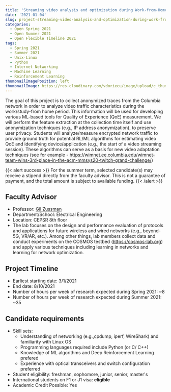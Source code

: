 ```yaml
---
title: 'Streaming video analysis and optimization during Work-from-Home period'
date: '2021-01-04'
slug: project-streaming-video-analysis-and-optimization-during-work-from-home-period
categories:
  - Open Spring 2021
  - Open Summer 2021
  - Open Flexible Timeline 2021
tags:
  - Spring 2021
  - Summer 2021
  - Unix-Linux
  - Python
  - Internet Networking
  - Machine Learning
  - Reinforcement Learning
thumbnailImagePosition: left
thumbnailImage: https://res.cloudinary.com/vdoriecu/image/upload/c_thumb,w_200,g_face/v1579391232/streaming_vlhymp.png
---
```

The goal of this project is to collect anonymized traces from the Columbia network in order to analyze video traffic characteristics during the work/study-from home period. This information will be used for developing various ML-based tools for Quality of Experience (QoE) measurement. We will perform the feature extraction at the collection time itself and use anonymization techniques (e.g., IP address anonymization), to preserve user privacy. Students will analyze/measure encrypted network traffic to provide ground truth for potential RL/ML algorithms for estimating video QoE and identifying device/application (e.g., the start of a video streaming session). These algorithms can serve as a basis for new video adaptation techniques (see for example - https://wimnet.ee.columbia.edu/wimnet-team-wins-3rd-place-in-the-acm-mmsys20-twitch-grand-challenge/)

<!--more-->

{{< alert success >}}
For the summer term, selected candidate(s) may receive a stipend directly from the faculty advisor. This is not a guarantee of payment, and the total amount is subject to available funding.
{{< /alert >}}

## Faculty Advisor
+ Professor: [Gil Zussman](https://wimnet.ee.columbia.edu)
+ Department/School: Electrical Engineering
+ Location: CEPSR 8th floor
+ The lab focuses on the design and performance evaluation of protocols and applications for future wireless and wired networks (e.g., beyond-5G, VR/AR, etc.). Among other things, lab members collect data and conduct experiments on the COSMOS testbed (https://cosmos-lab.org) and apply various techniques including learning in networks and learning for network optimization.

## Project Timeline
+ Earliest starting date: 3/1/2021
+ End date: 8/10/2021
+ Number of hours per week of research expected during Spring 2021: ~8
+ Number of hours per week of research expected during Summer 2021: ~35

## Candidate requirements
+ Skill sets: 
  * Understanding of networking (e.g.,cpdump, iperf, WireShark) and familiarity with Linux OS
  * Programming languages required include Python (or C/ C++)
  * Knowledge of ML algorithms and Deep Reinforcement Learning prefered
  * Experience with optical transceivers and switch configuration preferred
+ Student eligibility: freshman, sophomore, junior, senior, master's
+ International students on F1 or J1 visa: **eligible**
+ Academic Credit Possible: Yes

